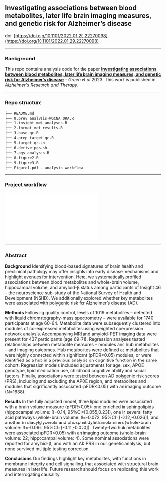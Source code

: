 ## **Investigating associations between blood metabolites, later life brain imaging measures, and genetic risk for Alzheimer’s disease**

doi: [https://doi.org/10.1101/2022.01.29.22270098](https://doi.org/10.1101/2022.01.29.22270098)

---

### Background

This repo contains analysis code for the paper [**Investigating associations between blood metabolites, later life brain imaging measures, and genetic risk for Alzheimer’s disease**](https://doi.org/10.1101/2022.01.29.22270098) - _Green et al_ 2023. This work is published in _Alzheimer's Research and Therapy_.

---

### Repo structure

```
├── README.md
├── 0.prev_analysis-WGCNA_ORA.R 
├── 1.insight_met_analyses.R
├── 2.format_met_results.R
├── 3.base_qc.R
├── 4.prep_target_qc.R
├── 5.target_qc.sh
├── 6.derive_pgs.sh
├── 7.pgs_analyses.R
├── 8.figure2.R
├── 9.figure3.R
├── Figure1.pdf - analysis workflow
```

--- 

### Project workflow

<div style="width: 30%">

![](Figure1.pdf)

</div>

---

### Abstract
**Background**
Identifying blood-based signatures of brain health and preclinical pathology may offer insights into early disease mechanisms and highlight avenues for intervention. Here, we systematically profiled associations between blood metabolites and whole-brain volume, hippocampal volume, and amyloid-β status among participants of Insight 46 – the neuroscience sub-study of the National Survey of Health and Development (NSHD). We additionally explored whether key metabolites were associated with polygenic risk for Alzheimer’s disease (AD). 

**Methods**
Following quality control, levels of 1019 metabolites – detected with liquid chromatography-mass spectrometry – were available for 1740 participants at age 60-64. Metabolite data were subsequently clustered into modules of co-expressed metabolites using weighted coexpression network analysis. Accompanying MRI and amyloid-PET imaging data were present for 437 participants (age 69-71). Regression analyses tested relationships between metabolite measures – modules and hub metabolites – and imaging outcomes. Hub metabolites were defined as metabolites that were highly connected within significant (pFDR<0.05) modules, or were identified as a hub in a previous analysis on cognitive function in the same cohort. Regression models included adjustments for age, sex, APOE genotype, lipid medication use, childhood cognitive ability and social factors. Finally, associations were tested between AD polygenic risk scores (PRS), including and excluding the APOE region, and metabolites and modules that significantly associated (pFDR<0.05) with an imaging outcome (N=1638). 

**Results**
In the fully adjusted model, three lipid modules were associated with a brain volume measure (pFDR<0.05): one enriched in sphingolipids (hippocampal volume: ß=0.14, 95%CI=[0.055,0.23]), one in several fatty acid pathways (whole-brain volume: ß=-0.072, 95%CI=[-0.12,-0.026]), and another in diacylglycerols and phosphatidylethanolamines (whole-brain volume: ß=-0.066, 95%CI=[-0.11,-0.020]). Twenty-two hub metabolites were associated (pFDR<0.05) with an imaging outcome (whole-brain volume: 22; hippocampal volume: 4). Some nominal associations were reported for amyloid-β, and with an AD PRS in our genetic analysis, but none survived multiple testing correction. 

**Conclusions**
Our findings highlight key metabolites, with functions in membrane integrity and cell signalling, that associated with structural brain measures in later life. Future research should focus on replicating this work and interrogating causality. 
